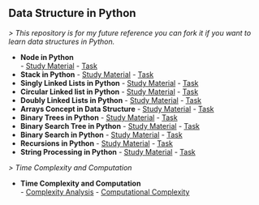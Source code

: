 ## Data Structure in Python

*> This repository is for my future reference you can fork it if you want to learn data structures in Python.*					

 - **Node in Python**	
		 - [Study Material](https://link.medium.com/MIPEo4PIQ6)
		 - [Task](https://link.medium.com/9qI6uLNIQ6)
 - **Stack in Python**
		 - [Study Material](https://link.medium.com/Plfk7QhoS6)
		 - [Task](https://link.medium.com/WfeOTA7nS6)
 - **Singly Linked Lists in Python**
		 - [Study Material](https://link.medium.com/fHf3PohZT6)
		 - [Task](https://link.medium.com/NHIIPrPmU6)
 - **Circular Linked list in Python**
		 - [Study Material](https://link.medium.com/iJsrVAyEV6)
		 - [Task](https://link.medium.com/0pu3QEM0V6)
 - **Doubly Linked Lists in Python**
		 - [Study Material](https://link.medium.com/xaC3b1blX6)
		 - [Task](https://link.medium.com/Agb3iJQEX6)
 - **Arrays Concept in Data Structure**
		 - [Study Material](https://link.medium.com/BceBVYr0Y6)
		 - [Task](https://link.medium.com/nxASf0CjZ6)
 - **Binary Trees in Python**
		 - [Study Material](https://link.medium.com/dSqSN3hG06)
		 - [Task](https://link.medium.com/UYXDKBaZ06)
 - **Binary Search Tree in Python**
		 - [Study Material](https://link.medium.com/kN6wxK7j26)
		 - [Task](https://link.medium.com/GJpF6QBG26)
- **Binary Search in Python**
		 - [Study Material](https://link.medium.com/3GozJtHS36)
		 - [Task](https://link.medium.com/B441urYi46)
- **Recursions in Python**
		 - [Study Material](https://link.medium.com/nsCVpcWC56)
		 - [Task](https://link.medium.com/b4uTRYd056)
- **String Processing in Python**
		 - [Study Material](https://link.medium.com/aejHji6C56)
		 - [Task](https://link.medium.com/acTLE6m056)

*> Time Complexity and Computation*					

 - **Time Complexity and Computation**	
		 - [Complexity Analysis](https://link.medium.com/ssreIh1d16)
		 - [Computational Complexity](https://link.medium.com/RLplrXiS26)